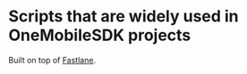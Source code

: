# Scripts that are widely used in OneMobileSDK projects

Built on top of [Fastlane](https://fastlane.tools).
